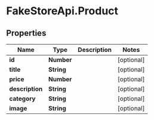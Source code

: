 # FakeStoreApi.Product

## Properties

Name | Type | Description | Notes
------------ | ------------- | ------------- | -------------
**id** | **Number** |  | [optional] 
**title** | **String** |  | [optional] 
**price** | **Number** |  | [optional] 
**description** | **String** |  | [optional] 
**category** | **String** |  | [optional] 
**image** | **String** |  | [optional] 


